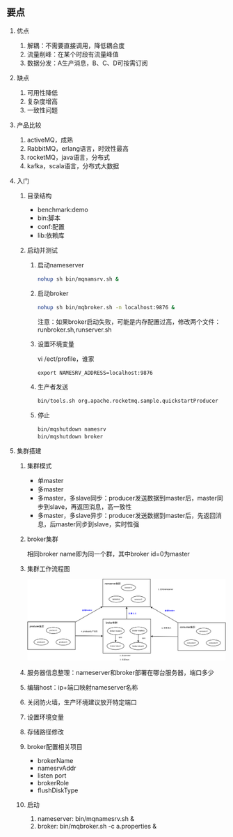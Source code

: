 ## 要点

1. 优点
    1. 解耦：不需要直接调用，降低耦合度
    2. 流量削峰：在某个时段有流量峰值
    3. 数据分发：A生产消息，B、C、D可按需订阅

2. 缺点
    1. 可用性降低
    2. 复杂度增高
    3. 一致性问题

3. 产品比较
    1. activeMQ，成熟
    2. RabbitMQ，erlang语言，时效性最高
    3. rocketMQ，java语言，分布式
    4. kafka，scala语言，分布式大数据

4. 入门

    1. 目录结构
        * benchmark:demo
        * bin:脚本
        * conf:配置
        * lib:依赖库

    2. 启动并测试

        1. 启动nameserver

            ```bash
            nohup sh bin/mqnamsrv.sh &
            ```

        2. 启动broker

            ```bash
            nohup sh bin/mqbroker.sh -n localhost:9876 &
            ```

            注意：如果broker启动失败，可能是内存配置过高，修改两个文件：runbroker.sh,runserver.sh

        3. 设置环境变量

            vi /ect/profile，谁家

            ```xml
            export NAMESRV_ADDRESS=localhost:9876
            ```

        4. 生产者发送

            ```bash
            bin/tools.sh org.apache.rocketmq.sample.quickstartProducer
            ```

        5. 停止

            ```bash
            bin/mqshutdown namesrv
            bin/mqshutdown broker
            ```

5. 集群搭建

    1. 集群模式

        * 单master
        * 多master
        * 多master，多slave同步：producer发送数据到master后，master同步到slave，再返回消息，高一致性
        * 多master，多slave异步：producer发送数据到master后，先返回消息，后master同步到slave，实时性强

    2. broker集群

        相同broker name即为同一个群，其中broker id=0为master

    3. 集群工作流程图

        ![](dia/rocketmq-distribute.png)

    4. 服务器信息整理：nameserver和broker部署在哪台服务器，端口多少
    5. 编辑host：ip+端口映射nameserver名称
    6. 关闭防火墙，生产环境建议放开特定端口
    7. 设置环境变量
    8. 存储路径修改
    9. broker配置相关项目
        * brokerName
        * namesrvAddr
        * listen port
        * brokerRole
        * flushDiskType

    10. 启动

        1. nameserver: bin/mqnamesrv.sh &
        2. broker: bin/mqbroker.sh -c a.properties &
